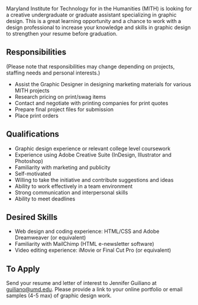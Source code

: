 Maryland Institute for Technology for in the Humanities (MITH) is looking for a creative undergraduate or graduate assistant specializing in graphic design. This is a great learning opportunity and a chance to work with a design professional to increase your knowledge and skills in graphic design to strengthen your resume before graduation.

## Responsibilities

(Please note that responsibilities may change depending on projects, staffing needs and personal interests.)

- Assist the Graphic Designer in designing marketing materials for various MITH projects
- Research pricing on print/swag items
- Contact and negotiate with printing companies for print quotes
- Prepare final project files for submission
- Place print orders

## Qualifications

- Graphic design experience or relevant college level coursework
- Experience using Adobe Creative Suite (InDesign, Illustrator and Photoshop)
- Familiarity with marketing and publicity
- Self-motivated
- Willing to take the initiative and contribute suggestions and ideas
- Ability to work effectively in a team environment
- Strong communication and interpersonal skills
- Ability to meet deadlines

## Desired Skills

- Web design and coding experience: HTML/CSS and Adobe Dreamweaver (or equivalent)
- Familiarity with MailChimp (HTML e-newsletter software)
- Video editing experience: iMovie or Final Cut Pro (or equivalent)

## To Apply

Send your resume and letter of interest to Jennifer Guiliano at [guiliano@umd.edu](mailto:guiliano@umd.edu). Please provide a link to your online portfolio or email samples (4-5 max) of graphic design work.